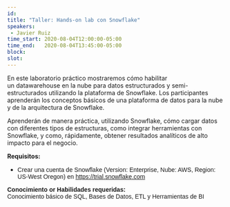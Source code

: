 ```yaml
---
id: 
title: "Taller: Hands-on lab con Snowflake"
speakers:
 - Javier Ruiz
time_start: 2020-08-04T12:00:00-05:00
time_end:   2020-08-04T13:45:00-05:00
block: 
slot: 
---
```


En este laboratorio práctico mostraremos cómo habilitar un datawarehouse en la nube para datos estructurados y semi-estructurados utilizando la plataforma de Snowflake. Los <wbr />participantes aprenderán los conceptos básicos de una plataforma de datos para la nube y de la arquitectura de Snowflake.

Aprenderán de manera práctica, utilizando Snowflake, cómo cargar datos con diferentes tipos de estructuras, como integrar herramientas con Snowflake, y como, rápidamente, obtener resultados analíticos de alto impacto para el negocio.

<strong>Requisitos:</strong>
<ul>
 	<li>
<div>
<div><span style="font-family: arial, sans-serif;">Crear una cuenta de S<span id="m_301766044487758584m_4407644694364079563gmail-:4or.68">nowflake (Version: Enterprise, Nube: AWS, Region: US-West Oregon) </span>en <a href="https://trial.snowflake.com" target="_blank" rel="noopener noreferrer" data-saferedirecturl="https://www.google.com/url?q=https://trial.snowflake.com.&amp;source=gmail&amp;ust=1571840810156000&amp;usg=AFQjCNE__L-IK7Hw0opF9iwk5tQnrfZTJw">https://<span id="m_301766044487758584m_4407644694364079563gmail-:4or.69">trial</span>.<span id="m_301766044487758584m_4407644694364079563gmail-:4or.70">snowflake</span>.com</a></span></div>
</div></li>
</ul>
<div><b><span style="font-family: arial, sans-serif;">Conocimiento or Habilidades requeridas:</span></b></div>
<div><span style="font-family: arial, sans-serif;">Conocimiento básico de SQL, Bases de Datos, ETL y Herramientas de BI</span></div>
